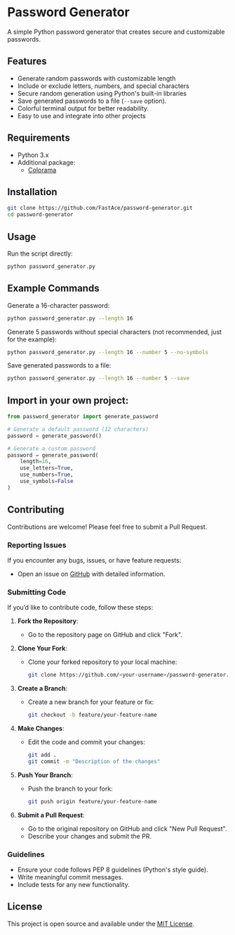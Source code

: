 # Password Generator

A simple Python password generator that creates secure and customizable passwords.

## Features

- Generate random passwords with customizable length
- Include or exclude letters, numbers, and special characters
- Secure random generation using Python's built-in libraries
- Save generated passwords to a file (`--save` option).
- Colorful terminal output for better readability.
- Easy to use and integrate into other projects

## Requirements

- Python 3.x
- Additional package:
  - [Colorama](https://pypi.org/project/colorama/)

## Installation

```bash
git clone https://github.com/FastAce/password-generator.git
cd password-generator
```

## Usage

Run the script directly:
```bash
python password_generator.py
```

## Example Commands 
Generate a 16-character password:
```bash
python password_generator.py --length 16
```
Generate 5 passwords without special characters (not recommended, just for the example):
```bash
python password_generator.py --length 16 --number 5 --no-symbols
```
Save generated passwords to a file:
```bash
python password_generator.py --length 16 --number 5 --save
```

## Import in your own project:
```python
from password_generator import generate_password

# Generate a default password (12 characters)
password = generate_password()

# Generate a custom password
password = generate_password(
    length=16,
    use_letters=True,
    use_numbers=True,
    use_symbols=False
)
```

## Contributing

Contributions are welcome! Please feel free to submit a Pull Request.

### Reporting Issues
If you encounter any bugs, issues, or have feature requests:
- Open an issue on [GitHub](https://github.com/FastAce/password-generator/issues) with detailed information.

### Submitting Code
If you’d like to contribute code, follow these steps:

1. **Fork the Repository**:
   - Go to the repository page on GitHub and click "Fork".

2. **Clone Your Fork**:
   - Clone your forked repository to your local machine:
     ```bash
     git clone https://github.com/<your-username>/password-generator.git
     ```

3. **Create a Branch**:
   - Create a new branch for your feature or fix:
     ```bash
     git checkout -b feature/your-feature-name
     ```

4. **Make Changes**:
   - Edit the code and commit your changes:
     ```bash
     git add .
     git commit -m "Description of the changes"
     ```

5. **Push Your Branch**:
   - Push the branch to your fork:
     ```bash
     git push origin feature/your-feature-name
     ```

6. **Submit a Pull Request**:
   - Go to the original repository on GitHub and click "New Pull Request".
   - Describe your changes and submit the PR.

### Guidelines
- Ensure your code follows PEP 8 guidelines (Python's style guide).
- Write meaningful commit messages.
- Include tests for any new functionality.

## License

This project is open source and available under the [MIT License](LICENSE).
